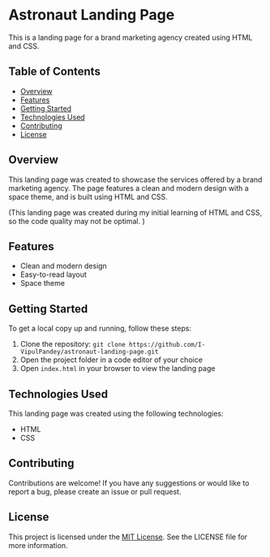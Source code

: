 # Astronaut Landing Page

This is a landing page for a brand marketing agency created using HTML and CSS.

## Table of Contents

- [Overview](#overview)
- [Features](#features)
- [Getting Started](#getting-started)
- [Technologies Used](#technologies-used)
- [Contributing](#contributing)
- [License](#license)

## Overview

This landing page was created to showcase the services offered by a brand marketing agency. The page features a clean and modern design with a space theme, and is built using HTML and CSS.

(This landing page was created during my initial learning of HTML and CSS, so the code quality may not be optimal.
)

## Features

- Clean and modern design
- Easy-to-read layout
- Space theme

## Getting Started

To get a local copy up and running, follow these steps:

1. Clone the repository: `git clone https://github.com/I-VipulPandey/astronaut-landing-page.git`
2. Open the project folder in a code editor of your choice
3. Open `index.html` in your browser to view the landing page

## Technologies Used

This landing page was created using the following technologies:

- HTML
- CSS

## Contributing

Contributions are welcome! If you have any suggestions or would like to report a bug, please create an issue or pull request.

## License

This project is licensed under the [MIT License](https://opensource.org/licenses/MIT). See the LICENSE file for more information.
